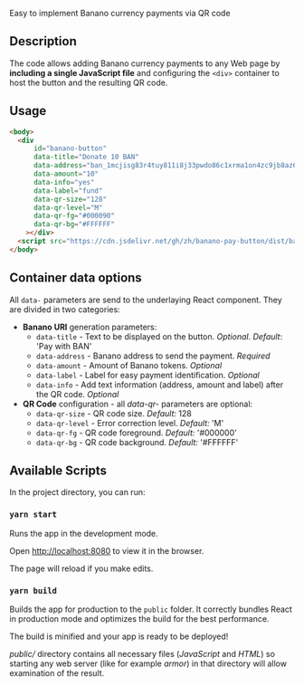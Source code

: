 Easy to implement Banano currency payments via QR code

## Description

The code allows adding Banano currency payments to any Web page by **including a single JavaScript file** and configuring the `<div>` container to host the button and the resulting QR code.

## Usage

```html
<body>
  <div
      id="banano-button"
      data-title="Donate 10 BAN"
      data-address="ban_1mcjisg83r4tuy811i8j33pwdo86c1xrma1on4zc9jb8az6q1qow1xz33qar"
      data-amount="10"
      data-info="yes"
      data-label="fund"
      data-qr-size="128"
      data-qr-level="M"
      data-qr-fg="#000090"
      data-qr-bg="#FFFFFF"
    ></div>
  <script src="https://cdn.jsdelivr.net/gh/zh/banano-pay-button/dist/banano_button.min.js"></script>
</body>
```

## Container data options

All `data-` parameters are send to the underlaying React component. They are divided in two categories:

* **Banano URI** generation parameters:
  * `data-title` - Text to be displayed on the button. *Optional*. *Default*: 'Pay with BAN'
  * `data-address` - Banano address to send the payment. *Required*
  * `data-amount` - Amount of Banano tokens. *Optional*
  * `data-label` - Label for easy payment identification. *Optional*
  * `data-info` - Add text information (address, amount and label) after the QR code. *Optional*
* **QR Code** configuration - all *data-qr-* parameters are optional:
  * `data-qr-size` - QR code size. *Default:* 128
  * `data-qr-level` - Error correction level. *Default:* 'M'
  * `data-qr-fg` - QR code foreground. *Default:* '#000000'
  * `data-qr-bg` - QR code background. *Default:* '#FFFFFF'

## Available Scripts

In the project directory, you can run:

### `yarn start`

Runs the app in the development mode.

Open [http://localhost:8080](http://localhost:8080) to view it in the browser.

The page will reload if you make edits.

### `yarn build`

Builds the app for production to the `public` folder.
It correctly bundles React in production mode and optimizes the build for the best performance.

The build is minified and your app is ready to be deployed!

*public/* directory contains all necessary files (*JavaScript* and *HTML*) so starting any web server (like for example *armor*) in that directory will allow examination of the result.
